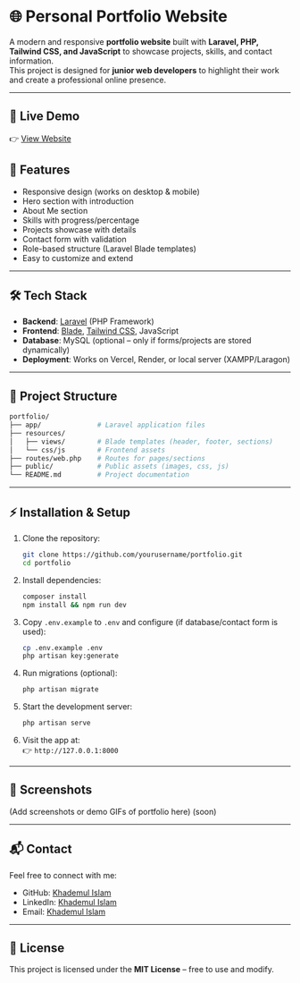 # 🌐 Personal Portfolio Website

A modern and responsive **portfolio website** built with **Laravel, PHP, Tailwind CSS, and JavaScript** to showcase projects, skills, and contact information.  
This project is designed for **junior web developers** to highlight their work and create a professional online presence.

---
## 🚀 Live Demo

👉 [View Website](https://khademulprotfolio.vercel.app)


## 🚀 Features
- Responsive design (works on desktop & mobile)
- Hero section with introduction
- About Me section
- Skills with progress/percentage
- Projects showcase with details
- Contact form with validation
- Role-based structure (Laravel Blade templates)
- Easy to customize and extend

---

## 🛠️ Tech Stack
- **Backend**: [Laravel](https://laravel.com/) (PHP Framework)  
- **Frontend**: [Blade](https://laravel.com/docs/blade), [Tailwind CSS](https://tailwindcss.com/), JavaScript  
- **Database**: MySQL (optional – only if forms/projects are stored dynamically)  
- **Deployment**: Works on Vercel, Render, or local server (XAMPP/Laragon)

---

## 📂 Project Structure
```bash
portfolio/
├── app/              # Laravel application files
├── resources/
│   ├── views/        # Blade templates (header, footer, sections)
│   └── css/js        # Frontend assets
├── routes/web.php    # Routes for pages/sections
├── public/           # Public assets (images, css, js)
└── README.md         # Project documentation
```

---

## ⚡ Installation & Setup

1. Clone the repository:
   ```bash
   git clone https://github.com/yourusername/portfolio.git
   cd portfolio
   ```

2. Install dependencies:
   ```bash
   composer install
   npm install && npm run dev
   ```

3. Copy `.env.example` to `.env` and configure (if database/contact form is used):
   ```bash
   cp .env.example .env
   php artisan key:generate
   ```

4. Run migrations (optional):
   ```bash
   php artisan migrate
   ```

5. Start the development server:
   ```bash
   php artisan serve
   ```

6. Visit the app at:  
   👉 `http://127.0.0.1:8000`

---

## 📸 Screenshots
(Add screenshots or demo GIFs of portfolio here) (soon)

---

## 📬 Contact
Feel free to connect with me:

- GitHub: [Khademul Islam](https://github.com/khademul-menaliam) 
- LinkedIn: [Khademul Islam](https://linkedin.com/)  
- Email: [Khademul Islam](khademulislam1080@gmail.com)

---

## 📄 License
This project is licensed under the **MIT License** – free to use and modify.
